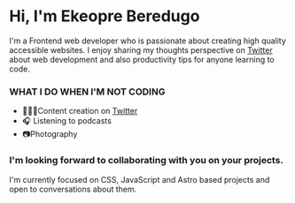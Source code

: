 # Hi, I'm Ekeopre Beredugo
I'm a Frontend web developer who is passionate about creating high quality accessible websites. I enjoy sharing my thoughts perspective on [Twitter](https://twitter.com/iamthebuilder__) about web development and also productivity tips for anyone learning to code. 

### WHAT I DO WHEN I'M NOT CODING

* 🧑🏻‍💻Content creation on [Twitter](https://twitter.com/iamthebuilder__) 
* 🎧 Listening to podcasts
* 📷Photography

### I'm looking forward to collaborating with you on your projects.  

I'm currently focused on CSS, JavaScript and Astro based projects and open to conversations about them. 


